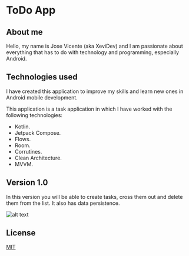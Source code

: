 # ToDo App

## About me
Hello, my name is Jose Vicente (aka XeviDev) and I am passionate about everything that has to do with technology and programming, especially Android.

## Technologies used
I have created this application to improve my skills and learn new ones in Android mobile development.

This application is a task application in which I have worked with the following technologies:
- Kotlin.
- Jetpack Compose.
- Flows.
- Room.
- Corrutines.
- Clean Architecture.
- MVVM.

## Version 1.0
In this version you will be able to create tasks, cross them out and delete them from the list. It also has data persistence.

![alt text](.img_versions/v1.0_1.png?raw=true)


## License

[MIT](https://choosealicense.com/licenses/mit/)
